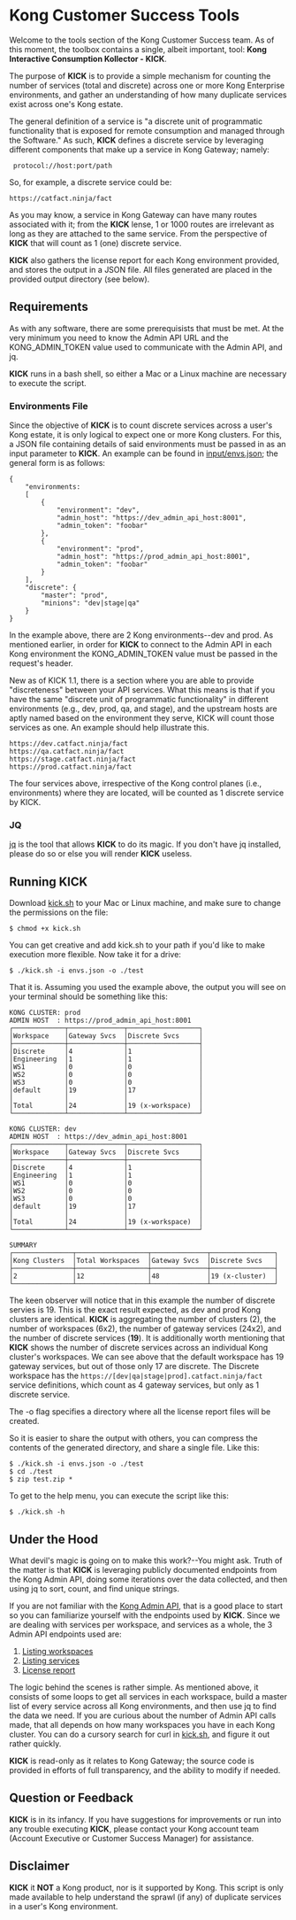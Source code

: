 # Kong Customer Success Tools

Welcome to the tools section of the Kong Customer Success team. As of this moment, the toolbox contains a single, albeit important, tool: **Kong Interactive Consumption Kollector - KICK**.

The purpose of **KICK** is to provide a simple mechanism for counting the number of services (total and discrete) across one or more Kong Enterprise environments, and gather an understanding of how many duplicate services exist across one's Kong estate.

The general definition of a service is "a discrete unit of programmatic functionality that is exposed for remote consumption and managed through the Software." As such, **KICK** defines a discrete service by leveraging different components that make up a service in Kong Gateway; namely:

     protocol://host:port/path

So, for example, a discrete service could be:

    https://catfact.ninja/fact

As you may know, a service in Kong Gateway can have many routes associated with it; from the **KICK** lense, 1 or 1000 routes are irrelevant as long as they are attached to the same service. From the perspective of **KICK** that will count as 1 (one) discrete service.

**KICK** also gathers the license report for each Kong environment provided, and stores the output in a JSON file. All files generated are placed in the provided output directory (see below).

## Requirements

As with any software, there are some prerequisists that must be met. At the very minimum you need to know the Admin API URL and the KONG_ADMIN_TOKEN value used to communicate with the Admin API, and jq.

**KICK** runs in a bash shell, so either a Mac or a Linux machine are necessary to execute the script.

### Environments File

Since the objective of **KICK** is to count discrete services across a user's Kong estate, it is only logical to expect one or more Kong clusters. For this, a JSON file containing details of said environments must be passed in as an input parameter to **KICK**. An example can be found in [input/envs.json](input/envs.json); the general form is as follows:

    {
        "environments:
        [
            {
                "environment": "dev",
                "admin_host": "https://dev_admin_api_host:8001",
                "admin_token": "foobar"
            },
            {
                "environment": "prod",
                "admin_host": "https://prod_admin_api_host:8001",
                "admin_token": "foobar"
            }
        ],
        "discrete": {
            "master": "prod",
            "minions": "dev|stage|qa"
        }
    }

In the example above, there are 2 Kong environments--dev and prod. As mentioned earlier, in order for **KICK** to connect to the Admin API in each Kong environment the KONG_ADMIN_TOKEN value must be passed in the request's header.

New as of KICK 1.1, there is a section where you are able to provide "discreteness" between your API services. What this means is that if you have the same "discrete unit of programmatic functionality" in different environments (e.g., dev, prod, qa, and stage), and the upstream hosts are aptly named based on the environment they serve, KICK will count those services as one. An example should help illustrate this.
    
    https://dev.catfact.ninja/fact
    https://qa.catfact.ninja/fact
    https://stage.catfact.ninja/fact
    https://prod.catfact.ninja/fact

The four services above, irrespective of the Kong control planes (i.e., environments) where they are located, will be counted as 1 discrete service by KICK.

### JQ

[jq](https://jqlang.github.io/jq/) is the tool that allows **KICK** to do its magic. If you don't have jq installed, please do so or else you will render **KICK** useless.

## Running KICK

Download [kick.sh](tools/kick.sh) to your Mac or Linux machine, and make sure to change the permissions on the file:

    $ chmod +x kick.sh

You can get creative and add kick.sh to your path if you'd like to make execution more flexible. Now take it for a drive:

    $ ./kick.sh -i envs.json -o ./test

That it is. Assuming you used the example above, the output you will see on your terminal should be something like this:

    KONG CLUSTER: prod
    ADMIN HOST  : https://prod_admin_api_host:8001
    ┌─────────────┬──────────────┬──────────────────┐
    │Workspace    │Gateway Svcs  │Discrete Svcs     │
    ├─────────────┼──────────────┼──────────────────┤
    │Discrete     │4             │1                 │
    │Engineering  │1             │1                 │
    │WS1          │0             │0                 │
    │WS2          │0             │0                 │
    │WS3          │0             │0                 │
    │default      │19            │17                │
    │             │              │                  │
    │Total        │24            │19 (x-workspace)  │
    └─────────────┴──────────────┴──────────────────┘    
    
    KONG CLUSTER: dev
    ADMIN HOST  : https://dev_admin_api_host:8001
    ┌─────────────┬──────────────┬──────────────────┐
    │Workspace    │Gateway Svcs  │Discrete Svcs     │
    ├─────────────┼──────────────┼──────────────────┤
    │Discrete     │4             │1                 │
    │Engineering  │1             │1                 │
    │WS1          │0             │0                 │
    │WS2          │0             │0                 │
    │WS3          │0             │0                 │
    │default      │19            │17                │
    │             │              │                  │
    │Total        │24            │19 (x-workspace)  │
    └─────────────┴──────────────┴──────────────────┘

    SUMMARY
    ┌───────────────┬──────────────────┬──────────────┬────────────────┐
    │Kong Clusters  │Total Workspaces  │Gateway Svcs  │Discrete Svcs   │
    ├───────────────┼──────────────────┼──────────────┼────────────────┤
    │2              │12                │48            │19 (x-cluster)  │
    └───────────────┴──────────────────┴──────────────┴────────────────┘

The keen observer will notice that in this example the number of discrete servies is 19. This is the exact result expected, as dev and prod Kong clusters are identical. **KICK** is aggregating the number of clusters (2), the number of workspaces (6x2), the number of gateway services (24x2), and the number of discrete services (**19**). It is additionally worth mentioning that **KICK** shows the number of discrete services across an individual Kong cluster's workspaces. We can see above that the default workspace has 19 gateway services, but out of those only 17 are discrete. The Discrete workspace has the `https://[dev|qa|stage|prod].catfact.ninja/fact` service definitions, which count as 4 gateway services, but only as 1 discrete service.

The -o flag specifies a directory where all the license report files will be created.

So it is easier to share the output with others, you can compress the contents of the generated directory, and share a single file. Like this:

    $ ./kick.sh -i envs.json -o ./test
    $ cd ./test
    $ zip test.zip *

To get to the help menu, you can execute the script like this:

    $ ./kick.sh -h

## Under the Hood
What devil's magic is going on to make this work?--You might ask. Truth of the matter is that **KICK** is leveraging publicly documented endpoints from the Kong Admin API, doing some iterations over the data collected, and then using jq to sort, count, and find unique strings.

If you are not familiar with the [Kong Admin API](https://docs.konghq.com/gateway/latest/admin-api/), that is a good place to start so you can familiarize yourself with the endpoints used by **KICK**. Since we are dealing with services per workspace, and services as a whole, the 3 Admin API endpoints used are:

1. [Listing workspaces](https://docs.konghq.com/gateway/api/admin-ee/latest/#/Workspaces/list-workspace)
2. [Listing services](https://docs.konghq.com/gateway/api/admin-ee/latest/#/Services/list-service)
3. [License report](https://docs.konghq.com/gateway/latest/licenses/report/#generate-a-license-report)

The logic behind the scenes is rather simple. As mentioned above, it consists of some loops to get all services in each workspace, build a master list of every service across all Kong environments, and then use jq to find the data we need. If you are curious about the number of Admin API calls made, that all depends on how many workspaces you have in each Kong cluster. You can do a cursory search for curl in [kick.sh](tools/kick.sh), and figure it out rather quickly.

**KICK** is read-only as it relates to Kong Gateway; the source code is provided in efforts of full transparency, and the ability to modify if needed.

## Question or Feedback

**KICK** is in its infancy. If you have suggestions for improvements or run into any trouble executing **KICK**, please contact your Kong account team (Account Executive or Customer Success Manager) for assistance.

## Disclaimer

**KICK** it **NOT** a Kong product, nor is it supported by Kong. This script is only made available to help understand the sprawl (if any) of duplicate services in a user's Kong environment.
